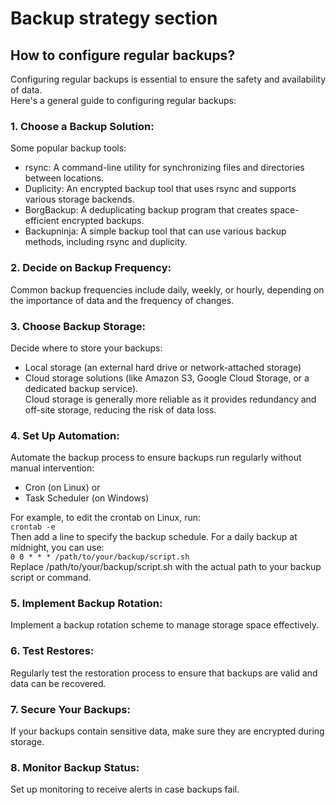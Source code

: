 # Backup strategy section

## How to configure regular backups?

Configuring regular backups is essential to ensure the safety and availability of data.  
Here's a general guide to configuring regular backups:

### 1. Choose a Backup Solution:

Some popular backup tools:
* rsync: A command-line utility for synchronizing files and directories between locations.
* Duplicity: An encrypted backup tool that uses rsync and supports various storage backends.
* BorgBackup: A deduplicating backup program that creates space-efficient encrypted backups.
* Backupninja: A simple backup tool that can use various backup methods, including rsync and duplicity.

### 2. Decide on Backup Frequency:

Common backup frequencies include daily, weekly, or hourly, depending on the importance of data and the frequency of changes.

### 3. Choose Backup Storage:

Decide where to store your backups:
* Local storage (an external hard drive or network-attached storage)
* Cloud storage solutions (like Amazon S3, Google Cloud Storage, or a dedicated backup service).  
Cloud storage is generally more reliable as it provides redundancy and off-site storage, reducing the risk of data loss.

### 4. Set Up Automation:

Automate the backup process to ensure backups run regularly without manual intervention: 
* Cron (on Linux)
or
* Task Scheduler (on Windows)

For example, to edit the crontab on Linux, run:  
`crontab -e`  
Then add a line to specify the backup schedule. For a daily backup at midnight, you can use:  
`0 0 * * * /path/to/your/backup/script.sh`  
Replace /path/to/your/backup/script.sh with the actual path to your backup script or command.

### 5. Implement Backup Rotation:

Implement a backup rotation scheme to manage storage space effectively.

### 6. Test Restores:

Regularly test the restoration process to ensure that backups are valid and data can be recovered.

### 7. Secure Your Backups:

If your backups contain sensitive data, make sure they are encrypted during storage.

### 8. Monitor Backup Status:

Set up monitoring to receive alerts in case backups fail.  
